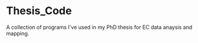 # Thesis_Code

A collection of programs I've used in my PhD thesis for EC data anaysis and mapping.
